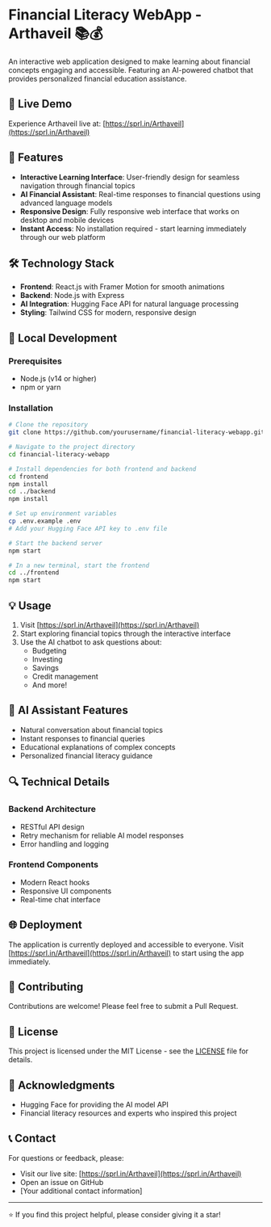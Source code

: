 # Financial Literacy WebApp - Arthaveil 📚💰

An interactive web application designed to make learning about financial concepts engaging and accessible. Featuring an AI-powered chatbot that provides personalized financial education assistance.

## 🔗 Live Demo

Experience Arthaveil live at: [https://sprl.in/Arthaveil](https://sprl.in/Arthaveil)

## 🌟 Features

- **Interactive Learning Interface**: User-friendly design for seamless navigation through financial topics
- **AI Financial Assistant**: Real-time responses to financial questions using advanced language models
- **Responsive Design**: Fully responsive web interface that works on desktop and mobile devices
- **Instant Access**: No installation required - start learning immediately through our web platform

## 🛠️ Technology Stack

- **Frontend**: React.js with Framer Motion for smooth animations
- **Backend**: Node.js with Express
- **AI Integration**: Hugging Face API for natural language processing
- **Styling**: Tailwind CSS for modern, responsive design

## 🚀 Local Development

### Prerequisites
- Node.js (v14 or higher)
- npm or yarn

### Installation

```bash
# Clone the repository
git clone https://github.com/yourusername/financial-literacy-webapp.git

# Navigate to the project directory
cd financial-literacy-webapp

# Install dependencies for both frontend and backend
cd frontend
npm install
cd ../backend
npm install

# Set up environment variables
cp .env.example .env
# Add your Hugging Face API key to .env file

# Start the backend server
npm start

# In a new terminal, start the frontend
cd ../frontend
npm start
```

## 💡 Usage

1. Visit [https://sprl.in/Arthaveil](https://sprl.in/Arthaveil)
2. Start exploring financial topics through the interactive interface
3. Use the AI chatbot to ask questions about:
   - Budgeting
   - Investing
   - Savings
   - Credit management
   - And more!

## 🤖 AI Assistant Features

- Natural conversation about financial topics
- Instant responses to financial queries
- Educational explanations of complex concepts
- Personalized financial literacy guidance

## 🔍 Technical Details

### Backend Architecture
- RESTful API design
- Retry mechanism for reliable AI model responses
- Error handling and logging

### Frontend Components
- Modern React hooks
- Responsive UI components
- Real-time chat interface

## 🌐 Deployment

The application is currently deployed and accessible to everyone. Visit [https://sprl.in/Arthaveil](https://sprl.in/Arthaveil) to start using the app immediately.

## 🤝 Contributing

Contributions are welcome! Please feel free to submit a Pull Request.

## 📄 License

This project is licensed under the MIT License - see the [LICENSE](LICENSE) file for details.

## 👥 Acknowledgments

- Hugging Face for providing the AI model API
- Financial literacy resources and experts who inspired this project

## 📞 Contact

For questions or feedback, please:
- Visit our live site: [https://sprl.in/Arthaveil](https://sprl.in/Arthaveil)
- Open an issue on GitHub
- [Your additional contact information]

---

⭐ If you find this project helpful, please consider giving it a star!

